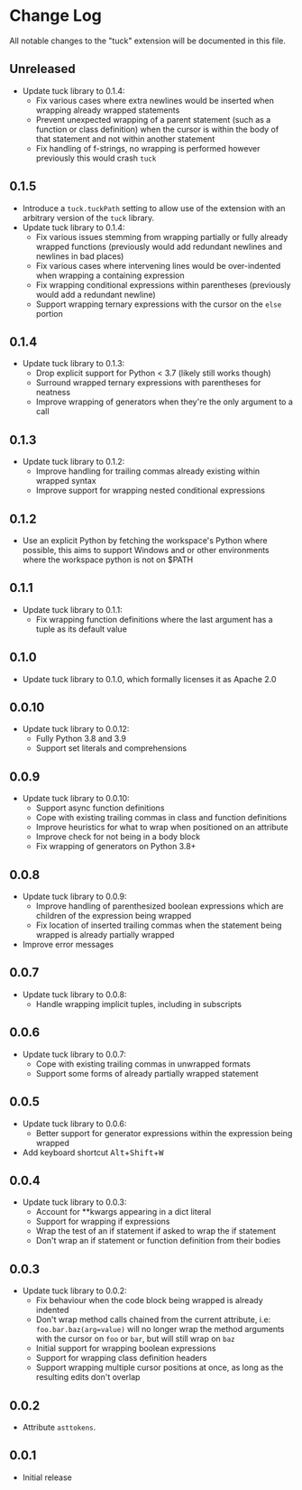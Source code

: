 # Change Log

All notable changes to the "tuck" extension will be documented in this file.

## Unreleased

- Update tuck library to 0.1.4:
  - Fix various cases where extra newlines would be inserted when wrapping
    already wrapped statements
  - Prevent unexpected wrapping of a parent statement (such as a function or
    class definition) when the cursor is within the body of that statement and
    not within another statement
  - Fix handling of f-strings, no wrapping is performed however previously this
    would crash `tuck`

## 0.1.5

- Introduce a `tuck.tuckPath` setting to allow use of the extension with an
  arbitrary version of the `tuck` library.
- Update tuck library to 0.1.4:
  - Fix various issues stemming from wrapping partially or fully already wrapped
    functions (previously would add redundant newlines and newlines in bad places)
  - Fix various cases where intervening lines would be over-indented when
    wrapping a containing expression
  - Fix wrapping conditional expressions within parentheses (previously would
    add a redundant newline)
  - Support wrapping ternary expressions with the cursor on the `else` portion

## 0.1.4

- Update tuck library to 0.1.3:
  - Drop explicit support for Python < 3.7 (likely still works though)
  - Surround wrapped ternary expressions with parentheses for neatness
  - Improve wrapping of generators when they're the only argument to a call

## 0.1.3

- Update tuck library to 0.1.2:
  - Improve handling for trailing commas already existing within wrapped syntax
  - Improve support for wrapping nested conditional expressions

## 0.1.2

- Use an explicit Python by fetching the workspace's Python where possible, this
  aims to support Windows and or other environments where the workspace python
  is not on $PATH

## 0.1.1

- Update tuck library to 0.1.1:
  - Fix wrapping function definitions where the last argument has a tuple as its
    default value

## 0.1.0

- Update tuck library to 0.1.0, which formally licenses it as Apache 2.0

## 0.0.10

- Update tuck library to 0.0.12:
  - Fully Python 3.8 and 3.9
  - Support set literals and comprehensions

## 0.0.9

- Update tuck library to 0.0.10:
  - Support async function definitions
  - Cope with existing trailing commas in class and function definitions
  - Improve heuristics for what to wrap when positioned on an attribute
  - Improve check for not being in a body block
  - Fix wrapping of generators on Python 3.8+

## 0.0.8

- Update tuck library to 0.0.9:
  - Improve handling of parenthesized boolean expressions which are children of
    the expression being wrapped
  - Fix location of inserted trailing commas when the statement being wrapped is
    already partially wrapped
- Improve error messages

## 0.0.7

- Update tuck library to 0.0.8:
  - Handle wrapping implicit tuples, including in subscripts

## 0.0.6

- Update tuck library to 0.0.7:
  - Cope with existing trailing commas in unwrapped formats
  - Support some forms of already partially wrapped statement

## 0.0.5

- Update tuck library to 0.0.6:
  - Better support for generator expressions within the expression being wrapped
- Add keyboard shortcut <kbd>Alt</kbd>+<kbd>Shift</kbd>+<kbd>W</kbd>

## 0.0.4

- Update tuck library to 0.0.3:
  - Account for **kwargs appearing in a dict literal
  - Support for wrapping if expressions
  - Wrap the test of an if statement if asked to wrap the if statement
  - Don't wrap an if statement or function definition from their bodies

## 0.0.3

- Update tuck library to 0.0.2:
  - Fix behaviour when the code block being wrapped is already indented
  - Don't wrap method calls chained from the current attribute, i.e:
    `foo.bar.baz(arg=value)` will no longer wrap the method arguments with the
    cursor on `foo` or `bar`, but will still wrap on `baz`
  - Initial support for wrapping boolean expressions
  - Support for wrapping class definition headers
  - Support wrapping multiple cursor positions at once, as long as the resulting
    edits don't overlap

## 0.0.2

- Attribute `asttokens`.

## 0.0.1

- Initial release
